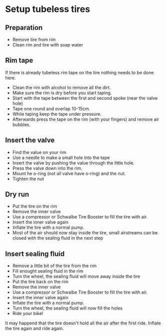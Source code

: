 # Setup tubeless tires

## Preparation

* Remove tire from rim
* Clean rim and tire with soap water

## Rim tape

If there is already tubeless rim tape on the tire nothing needs to be done here.

* Clean the rim with alcohol to remove all the dirt. 
* Make sure the rim is dry before you start taping.
* Start with the tape between the first and second spoke (near the valve hole)
* Tape one round and overlap 10-15cm.
* While taping keep the tape under pressure.
* Afterwards press the tape on the rim (with your fingers) and remove air bubbles.

## Insert the valve

* Find the value on your rim
* Use a needle to make a small hole into the tape
* Insert the valve by pushing the value through the little hole.
* Press the valve down into the rim.
* Mount he o-ring (not all valve have o-ring) and the nut.
* Tighten the nut

## Dry run

* Put the tire on the rim
* Remove the inner valve
* Use a compressor or Schwalbe Tire Booster to fill the tire with air.
* Insert the inner valve again
* Inflate the tire with a normal pump.
* Most of the air should now stay inside the tire, small airstreams can be closed with the sealing fluid in the next step

## Insert sealing fluid

* Remove a little bit of the tire from the rim
* Fill enought sealing fluid in the rim
* Turn the wheel, the sealing fluid will move away inside the tire
* Put the tire back on the rim
* Remove the inner valve
* Use a compressor or Schwalbe Tire Booster to fill the tire with air.
* Insert the inner valve again
* Inflate the tire with a normal pump.
* Turn the wheel, the sealing fluid will now fill the holes
* Ride your bike!

It may happend that the tire doesn't hold all the air after the first ride. Inflate the tire again and ride again.
